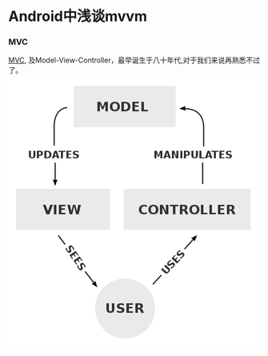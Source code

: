 # Android中浅谈mvvm


### MVC
[MVC](https://en.wikipedia.org/wiki/Model%E2%80%93view%E2%80%93controller), 及Model-View-Controller，最早诞生于八十年代,对于我们来说再熟悉不过了。
![m](../res/chapter1/1-1.png)





